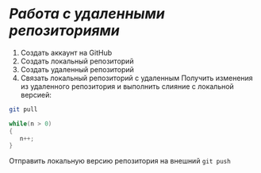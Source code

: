 # ***Работа с удаленными репозиториями***
 
 1. Создать аккаунт на GitHub
 2. Создать локальный репозиторий 
 3. Создать удаленный репозиторий
 4. Cвязать локальный репозиторий с удаленным
Получить изменения из удаленного репозитория и выполнить слияние с локальной версией:
```bash
git pull
```
```C#
while(n > 0)
{
   n++;
}
```

Отправить локальную версию репозитория на внешний 
`git push`